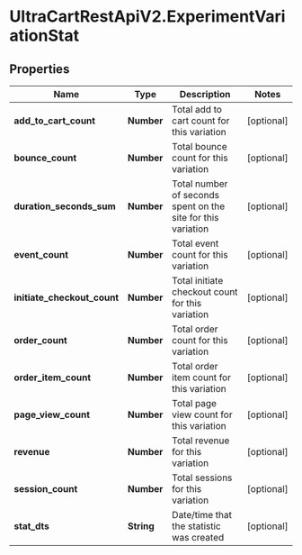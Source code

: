 # UltraCartRestApiV2.ExperimentVariationStat

## Properties

Name | Type | Description | Notes
------------ | ------------- | ------------- | -------------
**add_to_cart_count** | **Number** | Total add to cart count for this variation | [optional] 
**bounce_count** | **Number** | Total bounce count for this variation | [optional] 
**duration_seconds_sum** | **Number** | Total number of seconds spent on the site for this variation | [optional] 
**event_count** | **Number** | Total event count for this variation | [optional] 
**initiate_checkout_count** | **Number** | Total initiate checkout count for this variation | [optional] 
**order_count** | **Number** | Total order count for this variation | [optional] 
**order_item_count** | **Number** | Total order item count for this variation | [optional] 
**page_view_count** | **Number** | Total page view count for this variation | [optional] 
**revenue** | **Number** | Total revenue for this variation | [optional] 
**session_count** | **Number** | Total sessions for this variation | [optional] 
**stat_dts** | **String** | Date/time that the statistic was created | [optional] 


